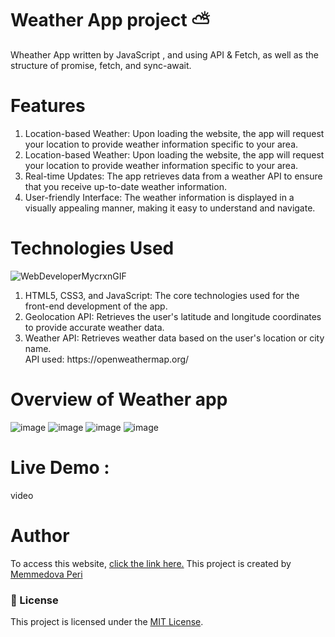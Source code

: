 # Weather App project ⛅

Wheather App written by JavaScript , and using API &amp; Fetch, as well as the structure of promise, fetch, and sync-await.

# Features 
<ol>
<li>
  Location-based Weather: Upon loading the website, the app will request your location to provide weather information specific to your area.
</li>
<li> 
    Location-based Weather: Upon loading the website, the app will request your location to provide weather information specific to your area.
</li>
  <li>
    Real-time Updates: The app retrieves data from a weather API to ensure that you receive up-to-date weather information.
  </li>
  <li>
    User-friendly Interface: The weather information is displayed in a visually appealing manner, making it easy to understand and navigate.
  </li>
</ol>

# Technologies Used 
![WebDeveloperMycrxnGIF](https://github.com/user-attachments/assets/f21c7c51-5508-45cd-9b46-bc473e7ae7b4)

<ol>
  <li>
HTML5, CSS3, and JavaScript: The core technologies used for the front-end development of the app.
  </li>
  <li>
Geolocation API: Retrieves the user's latitude and longitude coordinates to provide accurate weather data.
  </li>
  <li>
Weather API: Retrieves weather data based on the user's location or city name.
    <br>
    API used: https://openweathermap.org/
  </li>
</ol>

# Overview of Weather app
![image](https://github.com/user-attachments/assets/d47b7351-7aef-4832-b52e-9f7b52e3683f)
![image](https://github.com/user-attachments/assets/2ddeca5d-59e4-4b10-b043-2f74fb932956)
![image](https://github.com/user-attachments/assets/de75ea57-c121-4bc8-929f-6e418f19fefb)
![image](https://github.com/user-attachments/assets/261029ec-f30b-4250-a207-c6310f0738ea)

# Live Demo :
video

# Author
To access this website, [click the link here.](url)
This project is created by [Memmedova Peri]([url](https://github.com/iamperii))

### 📃 License

This project is licensed under the [MIT License](./LICENSE).
